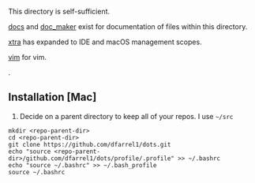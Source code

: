 This directory is self-sufficient. 

[docs](../docs) and [doc_maker](../doc_maker) exist for documentation of files within this directory.

[xtra](../xtra) has expanded to IDE and macOS management scopes.

[vim](../vim) for vim.

.

## Installation [Mac]

1. Decide on a parent directory to keep all of your repos. I use `~/src`

```
mkdir <repo-parent-dir>
cd <repo-parent-dir>
git clone https://github.com/dfarrel1/dots.git
echo "source <repo-parent-dir>/github.com/dfarrel1/dots/profile/.profile" >> ~/.bashrc
echo "source ~/.bashrc" >> ~/.bash_profile
source ~/.bashrc
```
